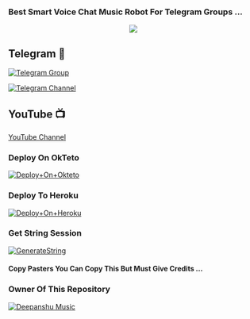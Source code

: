 ### Best Smart Voice Chat Music Robot For Telegram Groups ...


<p align="center"><a href="https://t.me/STD_DEEPANSHU"><img src="https://telegra.ph/file/7e21fadaa6d92c195b481.jpg"></a></p>

## Telegram 🏪

[![Telegram Group](https://img.shields.io/badge/Telegram-Group-brightgreen)](https://t.me/best_friends_chat_group)

[![Telegram Channel](https://img.shields.io/badge/Telegram-Channel-brightgreen)](https://t.me/DEEPANSHU_WORLD)

## YouTube 📺

[YouTube Channel](https://youtube.com/channel/UCUkj6FFzdsOO5acUXVOEECg)



### Deploy On OkTeto

[![Deploy+On+Okteto](https://img.shields.io/badge/Deploy%20To%20Okteto-informational?style=for-the-badge&logo=Okteto)](https://cloud.okteto.com/deploy?repository=https://github.com/STD-DEEPANSHU/Sunny-DeepanshuMusic)


### Deploy To Heroku

[![Deploy+On+Heroku](https://www.herokucdn.com/deploy/button.svg)](https://heroku.com/deploy?template=https://github.com/STD-DEEPANSHU/Sunny-DeepanshuMusic)



### Get String Session

[![GenerateString](https://img.shields.io/badge/repl.it-generateString-skyred)](https://telegram.me/StringFatherRobot)



#### Copy Pasters You Can Copy This But Must Give Credits ...

### Owner Of This Repository
[![Deepanshu Music](https://telegra.ph/file/e2ed18d245126b426260b.jpg)](https://t.me/STD_DEEPANSHU)
